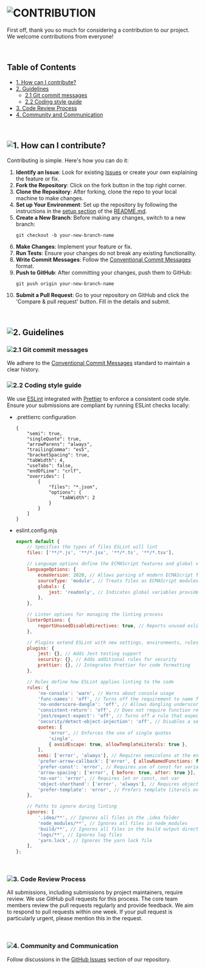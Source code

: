 # <img loading="lazy" src="https://readme-typing-svg.demolab.com?font=Poppins&weight=700&size=24&duration=1&pause=1&color=EB008B&center=true&vCenter=true&repeat=false&width=182&height=40&lines=CONTRIBUTION" alt="CONTRIBUTION" />

First off, thank you so much for considering a contribution to our project. We welcome contributions from everyone!

<br/>

## Table of Contents

-   [1. How can I contribute?](#1-how-can-i-contribute)
-   [2. Guidelines](#2-guidelines)
    -   [2.1 Git commit messages](#21-git-commit-messages)
    -   [2.2 Coding style guide](#22-coding-style-guide)
-   [3. Code Review Process](#3-code-review-process)
-   [4. Community and Communication](#4-community-and-communication)

<br/>

[//]: # '## 1. How can I contribute?'

## <img loading="lazy" src="https://readme-typing-svg.demolab.com?font=Poppins&weight=700&size=22&duration=1&pause=1&color=00B8B5¢er=true&vCenter=true&repeat=false&width=255&height=40&lines=1.+How can I contribute?" alt="1. How can I contribute?" id="1-how-can-i-contribute" />

Contributing is simple. Here's how you can do it:

1. **Identify an Issue**: Look for existing [Issues](https://github.com/{username}/{repo}/issues) or create your own explaining the feature or fix.
2. **Fork the Repository**: Click on the fork button in the top right corner.
3. **Clone the Repository**: After forking, clone the repo to your local machine to make changes.
4. **Set up Your Environment**: Set up the repository by following the instructions in the [setup section](README.md/#setup) of the [README.md](README.md).
5. **Create a New Branch**: Before making any changes, switch to a new branch:
    ```
    git checkout -b your-new-branch-name
    ```
6. **Make Changes**: Implement your feature or fix.
7. **Run Tests**: Ensure your changes do not break any existing functionality.
8. **Write Commit Messages**: Follow the [Conventional Commit Messages](https://gist.github.com/montasim/694610e53305bab2cf9070004bef81e6) format.
9. **Push to GitHub**: After committing your changes, push them to GitHub:
    ```
    git push origin your-new-branch-name
    ```
10. **Submit a Pull Request**: Go to your repository on GitHub and click the 'Compare & pull request' button. Fill in the details and submit.

<br/>

[//]: # '## 2. Guidelines'

## <img loading="lazy" src="https://readme-typing-svg.demolab.com?font=Poppins&weight=700&size=22&duration=1&pause=1&color=00B8B5¢er=true&vCenter=true&repeat=false&width=145&height=40&lines=2.+Guidelines" alt="2. Guidelines" id="2-guidelines" />

[//]: # '### 2.1 Git commit messages'

### <img loading="lazy" src="https://readme-typing-svg.demolab.com?font=Poppins&weight=700&size=18&duration=1&pause=1&color=00B8B5¢er=true&vCenter=true&repeat=false&width=222&height=40&lines=2.1+Git+commit+messages" alt="2.1 Git commit messages" id="21-git-commit-messages" />

We adhere to the [Conventional Commit Messages](https://gist.github.com/montasim/694610e53305bab2cf9070004bef81e6) standard to maintain a clear history.

[//]: # '### 2.2 Coding style guide'

### <img loading="lazy" src="https://readme-typing-svg.demolab.com?font=Poppins&weight=700&size=18&duration=1&pause=1&color=00B8B5¢er=true&vCenter=true&repeat=false&width=212&height=40&lines=2.2+Coding+style+guide" alt="2.2 Coding style guide" id="22-coding-style-guide" />

We use [ESLint](https://eslint.org/docs/latest/use/getting-started) integrated with [Prettier](https://github.com/prettier/eslint-plugin-prettier) to enforce a consistent code style. Ensure your submissions are compliant by running ESLint checks locally:

-   .prettierrc configuration

    ```.prettierrc
    {
        "semi": true,
        "singleQuote": true,
        "arrowParens": "always",
        "trailingComma": "es5",
        "bracketSpacing": true,
        "tabWidth": 4,
        "useTabs": false,
        "endOfLine": "crlf",
        "overrides": [
            {
                "files": "*.json",
                "options": {
                    "tabWidth": 2
                }
            }
        ]
    }
    ```

-   eslint.config.mjs

    ```eslint.config.mjs
    export default {
        // Specifies the types of files ESLint will lint
        files: ['**/*.js', '**/*.jsx', '**/*.ts', '**/*.tsx'],

        // Language options define the ECMAScript features and global variables
        languageOptions: {
            ecmaVersion: 2020, // Allows parsing of modern ECMAScript features
            sourceType: 'module', // Treats files as ECMAScript modules
            globals: {
                jest: 'readonly', // Indicates global variables provided by Jest that should not be overwritten
            },
        },

        // Linter options for managing the linting process
        linterOptions: {
            reportUnusedDisableDirectives: true, // Reports unused eslint-disable comments
        },

        // Plugins extend ESLint with new settings, environments, rules, and so on
        plugins: {
            jest: {}, // Adds Jest testing support
            security: {}, // Adds additional rules for security
            prettier: {}, // Integrates Prettier for code formatting
        },

        // Rules define how ESLint applies linting to the code
        rules: {
            'no-console': 'warn', // Warns about console usage
            'func-names': 'off', // Turns off the requirement to name functions
            'no-underscore-dangle': 'off', // Allows dangling underscores in identifiers
            'consistent-return': 'off', // Does not require function return values to be consistent
            'jest/expect-expect': 'off', // Turns off a rule that expects a Jest test to have an assertion
            'security/detect-object-injection': 'off', // Disables a security rule about object injection that may not be applicable
            quotes: [
                'error', // Enforces the use of single quotes
                'single',
                { avoidEscape: true, allowTemplateLiterals: true },
            ],
            semi: ['error', 'always'], // Requires semicolons at the end of statements
            'prefer-arrow-callback': ['error', { allowNamedFunctions: false }], // Enforces the use of arrow functions for callbacks
            'prefer-const': 'error', // Requires use of const for variables that are never reassigned
            'arrow-spacing': ['error', { before: true, after: true }], // Enforces space around the arrow of arrow functions
            'no-var': 'error', // Requires let or const, not var
            'object-shorthand': ['error', 'always'], // Requires object literal shorthand syntax
            'prefer-template': 'error', // Prefers template literals over string concatenation
        },

        // Paths to ignore during linting
        ignores: [
            '.idea/**', // Ignores all files in the .idea folder
            'node_modules/**', // Ignores all files in node_modules
            'build/**', // Ignores all files in the build output directory
            'logs/**', // Ignores log files
            'yarn.lock', // Ignores the yarn lock file
        ],
    };
    ```

<br/>

[//]: # '## 3. Code Review Process'

### <img loading="lazy" src="https://readme-typing-svg.demolab.com?font=Poppins&weight=700&size=22&duration=1&pause=1&color=00B8B5¢er=true&vCenter=true&repeat=false&width=255&height=40&lines=3.+Code+Review+Process" alt="3. Code Review Process" id="3-code-review-process" />

All submissions, including submissions by project maintainers, require review. We use GitHub pull requests for this process. The core team members review the pull requests regularly and provide feedback. We aim to respond to pull requests within one week. If your pull request is particularly urgent, please mention this in the request.

<br/>

[//]: # '## 4. Community and Communication'

### <img loading="lazy" src="https://readme-typing-svg.demolab.com?font=Poppins&weight=700&size=18&duration=1&pause=1&color=00B8B5¢er=true&vCenter=true&repeat=false&width=310&height=40&lines=4.+Community+and+Communication" alt="4. Community and Communication" id="4-community-and-communication" />

Follow discussions in the [GitHub Issues](https://github.com/{username}/{repo}/issues) section of our repository.
